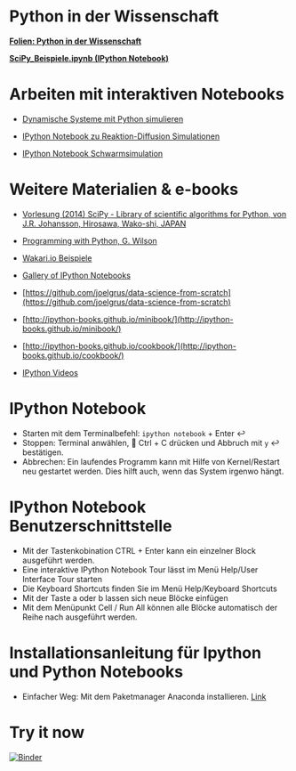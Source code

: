 Python in der Wissenschaft
==========================

__[Folien: Python in der Wissenschaft](http://mgje.github.io/presentations/scipython)__

__[SciPy_Beispiele.ipynb (IPython Notebook)](https://github.com/mgje/PIUMP/blob/master/python_in_der_wissenschaft/SciPy_Beispiele.ipynb)__


Arbeiten mit interaktiven Notebooks
===================================

* [Dynamische Systeme mit Python simulieren](http://nbviewer.ipython.org/github/mgje/Python-Mathematik-Beispiele/blob/master/Python-Notebooks/Modellierung%20dynamischer%20Systeme.ipynb)

* [IPython Notebook zu Reaktion-Diffusion Simulationen](http://nbviewer.ipython.org/github/mgje/Python-Mathematik-Beispiele/blob/master/Python-Notebooks/Reaktions-Diffusions-System.ipynb)

* [IPython Notebook Schwarmsimulation](http://nbviewer.ipython.org/github/mgje/Python-Mathematik-Beispiele/blob/master/Python-Notebooks/Schwarm.ipynb)


Weitere Materialien & e-books 
=============================
* [Vorlesung (2014) SciPy - Library of scientific algorithms for Python, von J.R. Johansson, Hirosawa, Wako-shi, JAPAN ](https://github.com/jrjohansson/scientific-python-lectures/blob/master/Lecture-3-Scipy.ipynb)

* [Programming with Python, G. Wilson](http://swcarpentry.github.io/python-novice-inflammation/)

* [Wakari.io Beispiele](https://www.wakari.io/gallery) 

* [Gallery of IPython Notebooks](https://github.com/ipython/ipython/wiki/A-gallery-of-interesting-IPython-Notebooks)

* [https://github.com/joelgrus/data-science-from-scratch](https://github.com/joelgrus/data-science-from-scratch)

* [http://ipython-books.github.io/minibook/](http://ipython-books.github.io/minibook/)

* [http://ipython-books.github.io/cookbook/](http://ipython-books.github.io/cookbook/)

* [IPython Videos](http://ipython.org/videos.html)

IPython Notebook
================
- Starten mit dem Terminalbefehl: ```ipython notebook``` + Enter :leftwards_arrow_with_hook:
- Stoppen:  Terminal anwählen, :symbols: Ctrl + C drücken und Abbruch mit ```y``` :leftwards_arrow_with_hook: bestätigen.
- Abbrechen: Ein laufendes Programm kann mit Hilfe von Kernel/Restart neu gestartet werden. Dies hilft auch, wenn das System irgenwo hängt. 

IPython Notebook Benutzerschnittstelle
======================================
- Mit der Tastenkobination CTRL + Enter kann ein einzelner Block ausgeführt werden.
- Eine interaktive IPython Notebook Tour lässt im Menü Help/User Interface Tour starten
- Die Keyboard Shortcuts finden Sie im Menü Help/Keyboard Shortcuts 
- Mit der Taste a oder b lassen sich neue Blöcke einfügen
- Mit dem Menüpunkt Cell / Run All können alle Blöcke automatisch der Reihe nach ausgeführt werden.

Installationsanleitung für Ipython und Python Notebooks
=======================================================
- Einfacher Weg: Mit dem Paketmanager Anaconda installieren. [Link](http://docs.continuum.io/anaconda/install)

Try it now
==========
[![Binder](http://mybinder.org/badge.svg)](http://mybinder.org/repo/mgje/PIUMP/python_in_der_wissenschaft)
